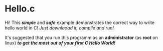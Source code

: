 Hello.c
=======
Hi! This <i><b>simple</b></i> and <i><b>safe</b></i> example demonstrates the correct way to write hello world in C! <i>Just downlaoad it, compile and run!</i>

It's suggested that you run this programm as an <b>administrator</b> (as <b>root</b> on linux) <i><b>to get the most out of your first C Hello World!</b></i>
